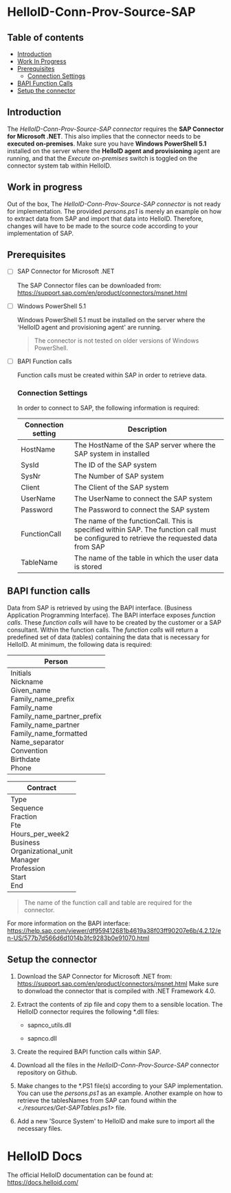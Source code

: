 # HelloID-Conn-Prov-Source-SAP

## Table of contents

 - [Introduction](#Introduction)
 - [Work In Progress](#Work-In-Progress)
 - [Prerequisites](#Prerequisites)
   - [Connection Settings](#Connection-Settings)
 - [BAPI Function Calls](#BAPI-function-calls)
 - [Setup the connector](#Setup-the-connector)

## Introduction

The *HelloID-Conn-Prov-Source-SAP connector* requires the **SAP Connector for Microsoft .NET**. This also implies that the connector needs to be **executed on-premises**. Make sure you have **Windows PowerShell 5.1** installed on the server where the **HelloID agent and provisioning** agent are running, and that the *Execute on-premises* switch is toggled on the connector system tab within HelloID.

## Work in progress

Out of the box, The *HelloID-Conn-Prov-Source-SAP connector* is not ready for implementation. The provided *persons.ps1* is merely an example on how to extract data from SAP and import that data into HelloID. Therefore, changes will have to be made to the source code according to your implementation of SAP. 

## Prerequisites

- [ ] SAP Connector for Microsoft .NET

  The SAP Connector files can be downloaded from: https://support.sap.com/en/product/connectors/msnet.html

- [ ] Windows PowerShell 5.1

  Windows PowerShell 5.1 must be installed on the server where the 'HelloID agent and provisioning agent' are running.

  > The connector is not tested on older versions of Windows PowerShell.

- [ ] BAPI Function calls

  Function calls must be created within SAP in order to retrieve data.
  
  ### Connection Settings
  
  In order to connect to SAP, the following information is required:
  
  | Connection setting | Description                                                  |
  | ------------------ | ------------------------------------------------------------ |
  | HostName           | The HostName of the SAP server where the SAP system in installed |
  | SysId              | The ID of the SAP system                                     |
  | SysNr              | The Number of SAP system                                     |
  | Client             | The Client of the SAP system                                 |
  | UserName           | The UserName to connect the SAP system                       |
  | Password           | The Password to connect the SAP system                       |
  | FunctionCall       | The name of the functionCall. This is specified within SAP. The function call must be configured to retrieve the requested data from SAP |
  | TableName          | The name of the table in which the user data is stored       |


## BAPI function calls

Data from SAP is retrieved by using the BAPI interface. (Business Application Programming Interface). The BAPI interface exposes _function calls_. These _function calls_ will have to be created by the customer or a SAP consultant. Within the function calls. The _function calls_ will return a predefined set of data (tables) containing the data that is necessary for HelloID. At minimum, the following data is required:

| Person                                                       |
| ------------------------------------------------------------ |
| Initials<br/>Nickname<br/>Given_name<br/>Family_name_prefix<br/>Family_name<br/>Family_name_partner_prefix<br/>Family_name_partner<br/>Family_name_formatted<br/>Name_separator<br/>Convention<br/>Birthdate<br/>Phone |

| Contract                                                     |
| ------------------------------------------------------------ |
| Type<br/>Sequence<br/>Fraction<br/>Fte<br/>Hours_per_week2<br/>Business<br/>Organizational_unit<br/>Manager<br/>Profession<br/>Start<br/>End |

> The name of the function call and table are required for the connector.

For more information on the BAPI interface: https://help.sap.com/viewer/df959412681b4619a38f03ff90207e6b/4.2.12/en-US/577b7d566d6d1014b3fc9283b0e91070.html

## Setup the connector

1. Download the SAP Connector for Microsoft .NET from: https://support.sap.com/en/product/connectors/msnet.html Make sure to donwload the connector that is compiled with .NET Framework 4.0.

2. Extract the contents of zip file and copy them to a sensible location. The HelloID connector requires the following *.dll files: 

   - sapnco_utils.dll

   - sapnco.dll

3. Create the required BAPI function calls within SAP.

4. Download all the files in the *HelloID-Conn-Prov-Source-SAP* connector repository on Github.

5. Make changes to the *.PS1 file(s) according to your SAP implementation. You can use the *persons.ps1* as an example. Another example on how to retrieve the tablesNames from SAP can found within the *<./resources/Get-SAPTables.ps1>* file.

6. Add a new 'Source System' to HelloID and make sure to import all the necessary files.
 
# HelloID Docs
The official HelloID documentation can be found at: https://docs.helloid.com/
